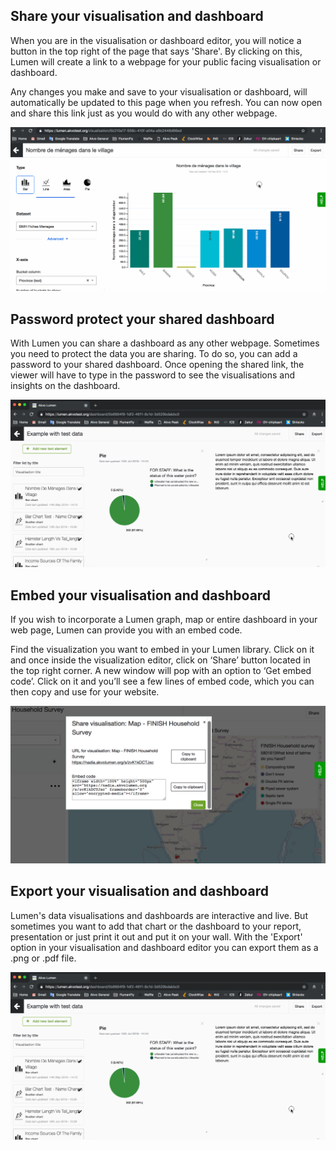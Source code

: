 ## Share your visualisation and dashboard
When you are in the visualisation or dashboard editor, you will notice a button in the top right of the page that says 'Share'. By clicking on this, Lumen will create a link to a webpage for your public facing visualisation or dashboard. 

Any changes you make and save to your visualisation or dashboard, will automatically be updated to this page when you refresh. You can now open and share this link just as you would do with any other webpage.

![ Share your visualisation and dashboard ](media/sharing_1.gif)

## Password protect your shared dashboard
With Lumen you can share a dashboard as any other webpage. Sometimes you need to protect the data you are sharing. To do so, you can add a password to your shared dashboard. Once opening the shared link, the viewer will have to type in the password to see the visualisations and insights on the dashboard. 

![ Password protect your shared dashboard ](media/sharing_2.gif)

## Embed your visualisation and dashboard
If you wish to incorporate a Lumen graph, map or entire dashboard in your web page, Lumen can provide you with an embed code.

Find the visualization you want to embed in your Lumen library. Click on it and once inside the visualization editor, click on ‘Share’ button located in the top right corner. A new window will pop with an option to ‘Get embed code’. Click on it and you’ll see a few lines of embed code, which you can then copy and use for your website.   

![ Embed your visualisation and dashboard](media/sharing_3.png)

## Export your visualisation and dashboard
Lumen's data visualisations and dashboards are interactive and live. But sometimes you want to add that chart or the dashboard to your report, presentation or just print it out and put it on your wall. With the 'Export' option in your visualisation and dashboard editor you can export them as a .png or .pdf file. 

![ Export your visualisation and dashboard ](media/sharing_2.gif)